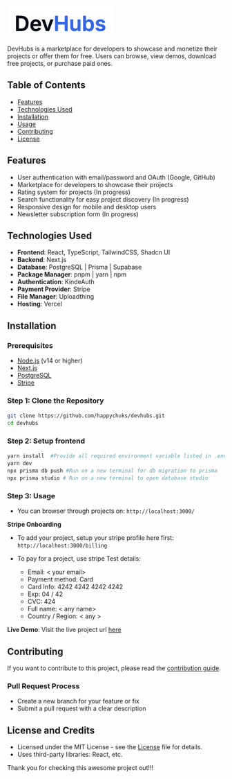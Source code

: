 ![DevHubs](./public/logos/devhubs-logo.png)


DevHubs is a marketplace for developers to showcase and monetize their projects or offer them for free. Users can browse, view demos, download free projects, or purchase paid ones. 

## Table of Contents

- [Features](#features)
- [Technologies Used](#technologies-used)
- [Installation](#installation)
- [Usage](#usage)
- [Contributing](#contributing)
- [License](#license)

## Features

- User authentication with email/password and OAuth (Google, GitHub)
- Marketplace for developers to showcase their projects
- Rating system for projects (In progress)
- Search functionality for easy project discovery (In progress)
- Responsive design for mobile and desktop users
- Newsletter subscription form (In progress)

## Technologies Used

- **Frontend**: React, TypeScript, TailwindCSS, Shadcn UI
- **Backend**: Next.js
- **Database**: PostgreSQL | Prisma | Supabase
- **Package Manager**: pnpm | yarn | npm
- **Authentication**: KindeAuth
- **Payment Provider**: Stripe
- **File Manager**: Uploadthing
- **Hosting**: Vercel


## Installation

### Prerequisites

- [Node.js](https://nodejs.org/) (v14 or higher)
- [Next.js](https://nextjs.org/docs/getting-started/installation)
- [PostgreSQL](https://www.prisma.io/docs/getting-started/setup-prisma/start-from-scratch/relational-databases/connect-your-database-typescript-postgresql)
- [Stripe](https://docs.stripe.com/sdks/set-version)

### Step 1: Clone the Repository

```bash
git clone https://github.com/happychuks/devhubs.git
cd devhubs
```

### Step 2: Setup frontend

```bash
yarn install  #Provide all required environment variable listed in .env.example
yarn dev
npx prisma db push #Run on a new terminal for db migration to prisma
npx prisma studio # Run on a new terminal to open database studio
```

### Step 3: Usage
- You can browser through projects on: `http://localhost:3000/`

**Stripe Onboarding**
- To add your project, setup your stripe profile here first: `http://localhost:3000/billing`

- To pay for a project, use stripe Test details: 
    - Email: < your email>
    - Payment method: Card
    - Card Info: 4242 4242 4242 4242
    - Exp: 04 / 42
    - CVC: 424
    - Full name: < any name>
    - Country / Region: < any >


**Live Demo**: Visit the live project url [here](https://devhubs.vercel.app)


## Contributing

If you want to contribute to this project, please read the [contribution guide](./CONTRIBUTING.md).

### Pull Request Process

- Create a new branch for your feature or fix
- Submit a pull request with a clear description

## License and Credits

- Licensed under the MIT License - see the [License](./LICENSE) file for details.
- Uses third-party libraries: React, etc.

Thank you for checking this awesome project out!!!
